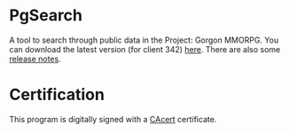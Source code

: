 # PgSearch

A tool to search through public data in the Project: Gorgon MMORPG. You can download the latest version (for client 342) [here](https://github.com/dlebansais/PgSearch-Disclosed/releases/download/v1.1.346.559/PgSearch.exe).
There are also some [release notes](https://github.com/dlebansais/PgSearch-Disclosed/blob/master/ReleaseNotes.md).

# Certification
This program is digitally signed with a [CAcert](https://www.cacert.org/) certificate.

